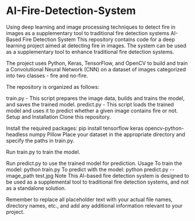 # AI-Fire-Detection-System
Using deep learning and image processing techniques to detect fire in images as a supplementary tool to traditional fire detection systems
AI-Based Fire Detection System
This repository contains code for a deep learning project aimed at detecting fire in images. The system can be used as a supplementary tool to enhance traditional fire detection systems.

The project uses Python, Keras, TensorFlow, and OpenCV to build and train a Convolutional Neural Network (CNN) on a dataset of images categorized into two classes - fire and no-fire.

The repository is organized as follows:

train.py - This script prepares the image data, builds and trains the model, and saves the trained model.
predict.py - This script loads the trained model and uses it to predict whether a given image contains fire or not.
Setup and Installation
Clone this repository.

Install the required packages:
pip install tensorflow keras opencv-python-headless numpy Pillow
Place your dataset in the appropriate directory and specify the paths in train.py.

Run train.py to train the model.

Run predict.py to use the trained model for prediction.
Usage
To train the model:
python train.py
To predict with the model:
python predict.py --image_path test.jpg
Note
This AI-based fire detection system is designed to be used as a supplemental tool to traditional fire detection systems, and not as a standalone solution.


Remember to replace all placeholder text with your actual file names, directory names, etc., and add any additional information relevant to your project.
